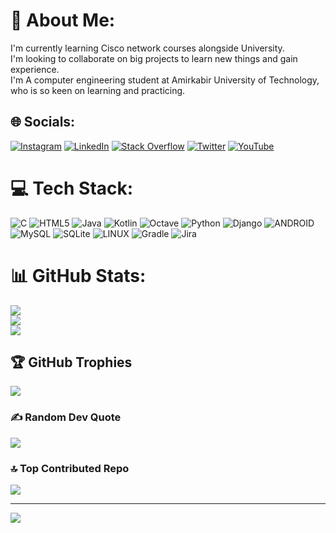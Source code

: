 # 💫 About Me:
I'm currently learning Cisco network courses alongside University.<br>I'm looking to collaborate on big projects to learn new things and gain experience.<br>I'm A computer engineering student at Amirkabir University of Technology, who is so keen on learning and practicing.


## 🌐 Socials:
[![Instagram](https://img.shields.io/badge/Instagram-%23E4405F.svg?logo=Instagram&logoColor=white)](https://instagram.com/Srvn_nm_) [![LinkedIn](https://img.shields.io/badge/LinkedIn-%230077B5.svg?logo=linkedin&logoColor=white)](https://linkedin.com/in/sarvin-nami) [![Stack Overflow](https://img.shields.io/badge/-Stackoverflow-FE7A16?logo=stack-overflow&logoColor=white)](https://stackoverflow.com/users/17671223/sarvin-nami) [![Twitter](https://img.shields.io/badge/Twitter-%231DA1F2.svg?logo=Twitter&logoColor=white)](https://twitter.com/Srvn_nm_) [![YouTube](https://img.shields.io/badge/YouTube-%23FF0000.svg?logo=YouTube&logoColor=white)](https://youtube.com/@sarvinnami7486) 

# 💻 Tech Stack:
![C](https://img.shields.io/badge/c-%2300599C.svg?style=for-the-badge&logo=c&logoColor=white) ![HTML5](https://img.shields.io/badge/html5-%23E34F26.svg?style=for-the-badge&logo=html5&logoColor=white) ![Java](https://img.shields.io/badge/java-%23ED8B00.svg?style=for-the-badge&logo=java&logoColor=white) ![Kotlin](https://img.shields.io/badge/kotlin-%230095D5.svg?style=for-the-badge&logo=kotlin&logoColor=white) ![Octave](https://img.shields.io/badge/OCTAVE-darkblue?style=for-the-badge&logo=octave&logoColor=fcd683) ![Python](https://img.shields.io/badge/python-3670A0?style=for-the-badge&logo=python&logoColor=ffdd54) ![Django](https://img.shields.io/badge/django-%23092E20.svg?style=for-the-badge&logo=django&logoColor=white) ![ANDROID](https://img.shields.io/badge/android-%2320232a.svg?style=for-the-badge&logo=android&logoColor=%a4c639) ![MySQL](https://img.shields.io/badge/mysql-%2300f.svg?style=for-the-badge&logo=mysql&logoColor=white) ![SQLite](https://img.shields.io/badge/sqlite-%2307405e.svg?style=for-the-badge&logo=sqlite&logoColor=white) ![LINUX](https://img.shields.io/badge/Linux-FCC624?style=for-the-badge&logo=linux&logoColor=black) ![Gradle](https://img.shields.io/badge/Gradle-02303A.svg?style=for-the-badge&logo=Gradle&logoColor=white) ![Jira](https://img.shields.io/badge/jira-%230A0FFF.svg?style=for-the-badge&logo=jira&logoColor=white)
# 📊 GitHub Stats:
![](https://github-readme-stats.vercel.app/api?username=srvn-nm&theme=dark&hide_border=false&include_all_commits=true&count_private=true)<br/>
![](https://github-readme-streak-stats.herokuapp.com/?user=srvn-nm&theme=dark&hide_border=false)<br/>
![](https://github-readme-stats.vercel.app/api/top-langs/?username=srvn-nm&theme=dark&hide_border=false&include_all_commits=true&count_private=true&layout=compact)

## 🏆 GitHub Trophies
![](https://github-profile-trophy.vercel.app/?username=srvn-nm&theme=gitdimmed&no-frame=true&no-bg=true&margin-w=4)

### ✍️ Random Dev Quote
![](https://quotes-github-readme.vercel.app/api?type=vetical&theme=radical)

### 🔝 Top Contributed Repo
![](https://github-contributor-stats.vercel.app/api?username=srvn-nm&limit=5&theme=dark&combine_all_yearly_contributions=true)

---
[![](https://visitcount.itsvg.in/api?id=srvn-nm&icon=0&color=4)](https://visitcount.itsvg.in)

<!-- Proudly created with GPRM ( https://gprm.itsvg.in ) -->